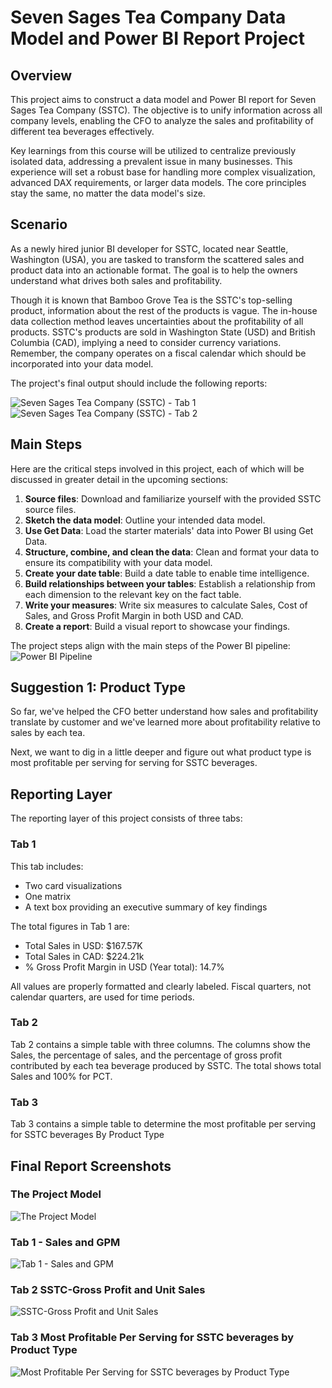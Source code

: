 # Seven Sages Tea Company Data Model and Power BI Report Project

## Overview
This project aims to construct a data model and Power BI report for Seven Sages Tea Company (SSTC). The objective is to unify information across all company levels, enabling the CFO to analyze the sales and profitability of different tea beverages effectively.

Key learnings from this course will be utilized to centralize previously isolated data, addressing a prevalent issue in many businesses. This experience will set a robust base for handling more complex visualization, advanced DAX requirements, or larger data models. The core principles stay the same, no matter the data model's size.

## Scenario
As a newly hired junior BI developer for SSTC, located near Seattle, Washington (USA), you are tasked to transform the scattered sales and product data into an actionable format. The goal is to help the owners understand what drives both sales and profitability.

Though it is known that Bamboo Grove Tea is the SSTC's top-selling product, information about the rest of the products is vague. The in-house data collection method leaves uncertainties about the profitability of all products. SSTC's products are sold in Washington State (USD) and British Columbia (CAD), implying a need to consider currency variations. Remember, the company operates on a fiscal calendar which should be incorporated into your data model.

The project's final output should include the following reports:

![Seven Sages Tea Company (SSTC) - Tab 1](ScreenShots/Seven%20Sages%20Tea%20Company(SSTS)%20Tab%201.jpeg)
![Seven Sages Tea Company (SSTC) - Tab 2](ScreenShots/Seven%20Sages%20Tea%20Company(SSTS)%20Tab%202.jpeg)

## Main Steps
Here are the critical steps involved in this project, each of which will be discussed in greater detail in the upcoming sections:

1. **Source files**: Download and familiarize yourself with the provided SSTC source files.
2. **Sketch the data model**: Outline your intended data model.
3. **Use Get Data**: Load the starter materials' data into Power BI using Get Data.
4. **Structure, combine, and clean the data**: Clean and format your data to ensure its compatibility with your data model.
5. **Create your date table**: Build a date table to enable time intelligence.
6. **Build relationships between your tables**: Establish a relationship from each dimension to the relevant key on the fact table.
7. **Write your measures**: Write six measures to calculate Sales, Cost of Sales, and Gross Profit Margin in both USD and CAD.
8. **Create a report**: Build a visual report to showcase your findings.

The project steps align with the main steps of the Power BI pipeline:
![Power BI Pipeline](ScreenShots/power-bi-pipeline.png)

## Suggestion 1: Product Type
So far, we've helped the CFO better understand how sales and profitability translate by customer and we've learned more about profitability relative to sales by each tea.

Next, we want to dig in a little deeper and figure out what product type is most profitable per serving for serving for SSTC beverages.


## Reporting Layer

The reporting layer of this project consists of three tabs:

### Tab 1

This tab includes:

- Two card visualizations
- One matrix
- A text box providing an executive summary of key findings

The total figures in Tab 1 are:

- Total Sales in USD: $167.57K
- Total Sales in CAD: $224.21k
- % Gross Profit Margin in USD (Year total): 14.7%

All values are properly formatted and clearly labeled. Fiscal quarters, not calendar quarters, are used for time periods.

### Tab 2

Tab 2 contains a simple table with three columns. The columns show the Sales, the percentage of sales, and the percentage of gross profit contributed by each tea beverage produced by SSTC. The total shows total Sales and 100% for PCT.

### Tab 3 

Tab 3 contains a simple table to determine the most profitable per serving for SSTC beverages By Product Type

## Final Report Screenshots

### The Project Model
![The Project Model](ScreenShots/Project-model.png)

###  Tab 1 - Sales and GPM
![Tab 1 - Sales and GPM](ScreenShots/Sales%20and%20GPM.png)

###  Tab 2 SSTC-Gross Profit and Unit Sales
![SSTC-Gross Profit and Unit Sales](ScreenShots/SSTC-GP%20and%20Unit%20Sales%20by%20Product.png)

###  Tab 3 Most Profitable Per Serving for SSTC beverages by Product Type
![Most Profitable Per Serving for SSTC beverages by Product Type](ScreenShots/most%20profitable%20per%20serving%20for%20SSTC%20beverages.png)
